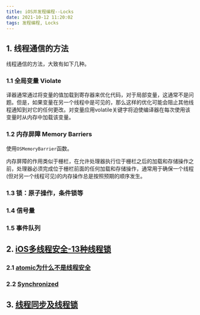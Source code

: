 ```yaml
---
title: iOS并发程编程--Locks
date: 2021-10-12 11:20:02
tags: 发程编程, Locks
---
```


## 1. 线程通信的方法

线程通信的方法，大致有如下几种。

### 1.1 全局变量 Violate

译器通常通过将变量的值加载到寄存器来优化代码，对于局部变量，这通常不是问题。但是，如果变量在另一个线程中是可见的，那么这样的优化可能会阻止其他线程通知到对它的任何更改。对变量应用volatile关键字将迫使编译器在每次使用该变量时从内存中加载该变量。

### 1.2 内存屏障 Memory Barriers

使用`OSMemoryBarrier`函数。

内存屏障的作用类似于栅栏，在允许处理器执行位于栅栏之后的加载和存储操作之前，处理器必须完成位于栅栏前面的任何加载和存储操作，通常用于确保一个线程(但对另一个线程可见)的内存操作总是按照预期的顺序发生。

### 1.3 锁：原子操作，条件锁等

### 1.4 信号量

### 1.5 事件队列

## 2. [iOS多线程安全-13种线程锁](https://juejin.cn/post/6844903716265394184#heading-13)

### 2.1 [atomic为什么不是线程安全](https://juejin.cn/post/6844903850269212685)

### 2.2 [Synchronized](http://yulingtianxia.com/blog/2015/11/01/More-than-you-want-to-know-about-synchronized)

## 3. [线程同步及线程锁](https://juejin.cn/post/6844903543527178248)
